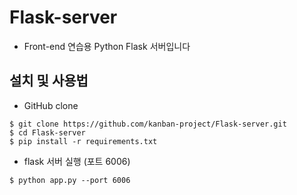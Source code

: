# Flask-server
- Front-end 연습용 Python Flask 서버입니다
## 설치 및 사용법

- GitHub clone
```
$ git clone https://github.com/kanban-project/Flask-server.git
$ cd Flask-server
$ pip install -r requirements.txt
```
- flask 서버 실행 (포트 6006)
```
$ python app.py --port 6006
```
